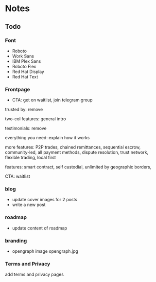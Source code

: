 # Notes
## Todo

### Font
- Roboto
- Work Sans
- IBM Plex Sans
- Roboto Flex
- Red Hat Display
- Red Hat Text
### Frontpage
- CTA: get on waitlist, join telegram group

trusted by: remove

two-col features: general intro

testimonials: remove

everything you need: explain how it works

more features: P2P trades, chained remittances, sequential escrow, community-led, all payment methods, dispute resolution, trust network, flexible trading, local first

features: smart contract, self custodial, unlimited by geographic borders, 

CTA: waitlist

### blog
- update cover images for 2 posts
- write a new post

### roadmap
- update content of roadmap

### branding
- opengraph image opengraph.jpg

### Terms and Privacy
add terms and privacy pages